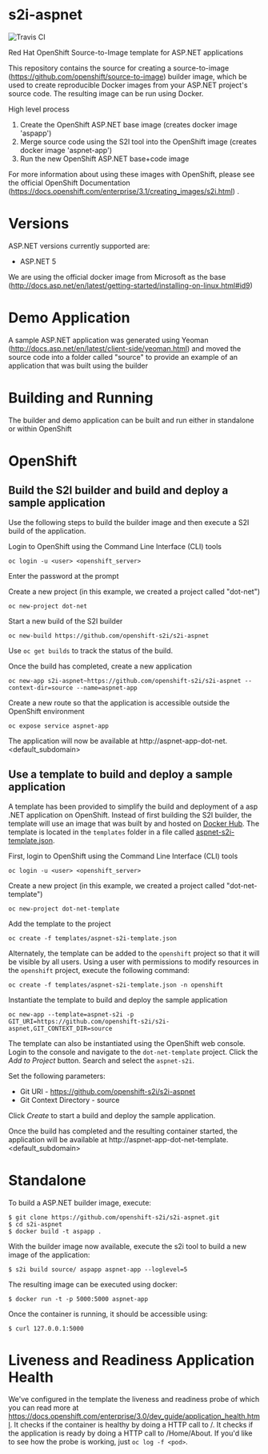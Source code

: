# s2i-aspnet
![Travis CI](https://travis-ci.org/openshift-s2i/s2i-aspnet.svg?branch=master)

Red Hat OpenShift Source-to-Image template for ASP.NET applications

This repository contains the source for creating a
source-to-image (https://github.com/openshift/source-to-image) builder image,
which be used to create reproducible Docker images from your ASP.NET project's
source code.  The resulting image can be run using Docker.

High level process

1. Create the OpenShift ASP.NET base image (creates docker image 'aspapp')
2. Merge source code using the S2I tool into the OpenShift image (creates docker image 'aspnet-app')
3. Run the new OpenShift ASP.NET base+code image

For more information about using these images with OpenShift, please see
the official OpenShift Documentation (https://docs.openshift.com/enterprise/3.1/creating_images/s2i.html) .

# Versions

ASP.NET versions currently supported are:

* ASP.NET 5

We are using the official docker image from Microsoft as the base (http://docs.asp.net/en/latest/getting-started/installing-on-linux.html#id9)

# Demo Application

A sample ASP.NET application was generated using Yeoman (http://docs.asp.net/en/latest/client-side/yeoman.html) and moved the source code into a folder called "source" to provide an example of an application that was built using the builder

# Building and Running 

The builder and demo application can be built and run either in standalone or within OpenShift

# OpenShift

## Build the S2I builder and build and deploy a sample application

Use the following steps to build the builder image and then execute a S2I build of the application.

Login to OpenShift using the Command Line Interface (CLI) tools

    oc login -u <user> <openshift_server>

Enter the password at the prompt

Create a new project (in this example, we created a project called "dot-net")

```
oc new-project dot-net
```

Start a new build of the S2I builder

    oc new-build https://github.com/openshift-s2i/s2i-aspnet
	
Use `oc get builds` to track the status of the build.

Once the build has completed, create a new application

```
oc new-app s2i-aspnet~https://github.com/openshift-s2i/s2i-aspnet --context-dir=source --name=aspnet-app
```

Create a new route so that the application is accessible outside the OpenShift environment

```
oc expose service aspnet-app
```

The application will now be available at http://aspnet-app-dot-net.&lt;default_subdomain&gt;

## Use a template to build and deploy a sample application

A template has been provided to simplify the build and deployment of a asp .NET application on OpenShift. Instead of first building the S2I builder, the template will use an image that was built by and hosted on [Docker Hub](https://hub.docker.com/r/sabre1041/s2i-aspnet/). The template is located in the `templates` folder in a file called [aspnet-s2i-template.json](templates/aspnet-s2i-template.json).

First, login to OpenShift using the Command Line Interface (CLI) tools

    oc login -u <user> <openshift_server>

Create a new project (in this example, we created a project called "dot-net-template")

```
oc new-project dot-net-template
```

Add the template to the project

```
oc create -f templates/aspnet-s2i-template.json
```

Alternately, the template can be added to the `openshift` project so that it will be visible by all users. Using a user with permissions to modify resources in the `openshift` project, execute the following command:

```
oc create -f templates/aspnet-s2i-template.json -n openshift
```

Instantiate the template to build and deploy the sample application

    oc new-app --template=aspnet-s2i -p GIT_URI=https://github.com/openshift-s2i/s2i-aspnet,GIT_CONTEXT_DIR=source

The template can also be instantiated using the OpenShift web console. Login to the console and navigate to the `dot-net-template` project. Click the *Add to Project* button. Search and select the `aspnet-s2i`.

Set the following parameters:

* Git URI - https://github.com/openshift-s2i/s2i-aspnet
* Git Context Directory - source

Click *Create* to start a build and deploy the sample application.

Once the build has completed and the resulting container started, the application will be available at http://aspnet-app-dot-net-template.&lt;default_subdomain&gt;


# Standalone

To build a ASP.NET builder image, execute:

```
$ git clone https://github.com/openshift-s2i/s2i-aspnet.git
$ cd s2i-aspnet
$ docker build -t aspapp .
```

With the builder image now available, execute the s2i tool to build a new image of the application:

```
$ s2i build source/ aspapp aspnet-app --loglevel=5
```

The resulting image can be executed using docker:

```
$ docker run -t -p 5000:5000 aspnet-app
```

Once the container is running, it should be accessible using:

```
$ curl 127.0.0.1:5000
```

# Liveness and Readiness Application Health

We've configured in the template the liveness and readiness probe of which you can read more at https://docs.openshift.com/enterprise/3.0/dev_guide/application_health.html.  It checks if the container is healthy by doing a HTTP call to /.   It checks if the application is ready by doing a HTTP call to /Home/About.  If you'd like to see how the probe is working, just `oc log -f <pod>`.
